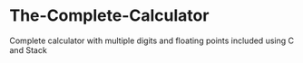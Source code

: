 # The-Complete-Calculator
Complete calculator with multiple digits and floating points included using C and Stack

